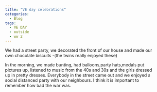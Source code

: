 ```yaml
---
title: "VE day celebrations"
categories:
  - Blog
tags:
  - VE DAY
  - outside
  - ww 2
---
```

We had a street party, we decorated the front of our house and made our own chocolate biscuits -(the twins really enjoyed these)

In the morning, we made bunting, had balloons,party hats,medals put pictures up, listened to music from the 40s and 30s and the girls dressed up in pretty dresses. Everybody in the street came out and we enjoyed a social distanced party with our neighbours. I think it is important to remember how bad the war was.
